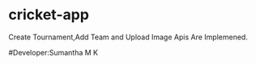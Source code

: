 # cricket-app

Create Tournament,Add Team and Upload Image Apis Are Implemened.

#Developer:Sumantha M K

